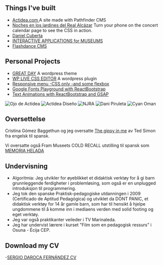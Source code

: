 ## Things I've built
- [Actidea.com ](http://www.actidea.com/diseño) A site made with Pathfinder CMS
- [Noches en los jardines del Real Alcázar](http://www.actidea.es/nochesalcazar2017/calendario) Turn your phone on the concert calendar page to see the CSS in action.
- [Daniel Cuberta](http://www.danielcuberta.com/peliculas/6-manzanas/)
- [INTERACTIVE APPLICATIONS for MUSEUMS](http://www.cyananimatica.com/portfolio-items/national-museum-oman/?portfolioCats=1488)
- [Flashdance CMS](https://www.youtube.com/watch?v=Xio8YCLB6-o)

## Personal Projects
- [GREAT DAY](https://github.com/SergioDaroca/Great-Day-WordPress-theme) A wordpress theme
- [WP LIVE CSS EDITOR](https://wordpress.org/plugins/wp-live-css-editor/) A wordpress plugin
- [Responsive menu -CSS only -and some flexbox](https://codepen.io/SergioDaroca/pen/bgKPqY)
- [Google Fonts Playground with ReactBootstrap](https://codepen.io/SergioDaroca/pen/PbgNRr)
- [Text Animations with ReactBootstrap and GSAP](https://codepen.io/SergioDaroca/pen/dNPpNe?editors=0010)

![Ojo de Actidea](http://www.flashdance.es/res/imgs/webs/actidea-ojo.png)
![Actidea Diseño](http://www.flashdance.es/res/imgs/webs/actidea-diseño.png)
![NJRA](http://www.flashdance.es/res/imgs/webs/njra-2016.png)
![Dani Piruleta](http://www.flashdance.es/res/imgs/webs/dani-piruleta.pn)
![Cyan Oman](http://www.flashdance.es/res/imgs/webs/cyan-animatica-oman.png)

## Oversettelse
Cristina Gómez Baggethun og jeg oversatte [The gipsy in me](http://www.interfolio.es/Actual/Entradas/2014/11/8_EL_GITANO_QUE_HAY_EN_MI.html) av Ted Simon fra engelsk til spansk.

Vi oversatte også Fram Museets COLD RECALL utstilling til spansk som [MEMORIA HELADA](http://www.museocienciavalladolid.es/opencms/mcva/QueOfrecemos/Actualidad/EventosPropios/eventospropios/eventoprop_0253.html?calYear=2017&calMonth=4)

## Undervisning
- Algoritmia:
Jeg utvikler for øyeblikket et didaktisk verktøy for å gi barn grunnleggende ferdigheter i problemløsing, som også er en unplugged introduksjon til programmering.
- Jeg tok den spanske Praktisk-pedagogiske utdanningen i 2009 (Certificado de Aptitud Pedagógica) og utviklet da DONT PANIC, et didaktisk verktøy for 14 år gamle barn, som har til hensikt å hjelpe ungdommene til å komme inn i mediaens verden med solid footing og eget verktøy.
- Jeg var også praktikanter veileder i TV Marinaleda.
- Jeg har undervist lærere i kurset "Film som en pedagogisk ressurs" i Osuna - Écija CEP. 

## Download my CV
-[SERGIO DAROCA FERNÁNDEZ CV](http://www.flashdance.es/res/files/Sergio-Daroca-curriculum-vitae.pdf)
